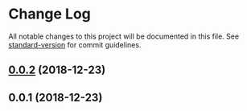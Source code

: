 # Change Log

All notable changes to this project will be documented in this file. See [standard-version](https://github.com/conventional-changelog/standard-version) for commit guidelines.

<a name="0.0.2"></a>
## [0.0.2](https://github.com/vaso2/fullpage-nuxt/compare/v0.0.1...v0.0.2) (2018-12-23)



<a name="0.0.1"></a>
## 0.0.1 (2018-12-23)
